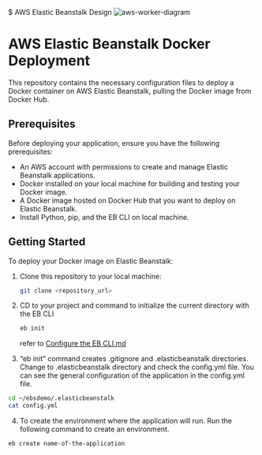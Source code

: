 $ AWS Elastic Beanstalk Design
![aws-worker-diagram](https://github.com/mochigome-git/aws-architecture/assets/106659178/6de2b52f-ae47-421d-a965-f4f51a3207d0)

# AWS Elastic Beanstalk Docker Deployment

This repository contains the necessary configuration files to deploy a Docker container on AWS Elastic Beanstalk, pulling the Docker image from Docker Hub.

## Prerequisites

Before deploying your application, ensure you have the following prerequisites:

- An AWS account with permissions to create and manage Elastic Beanstalk applications.
- Docker installed on your local machine for building and testing your Docker image.
- A Docker image hosted on Docker Hub that you want to deploy on Elastic Beanstalk.
- Install Python, pip, and the EB CLI on local machine.

## Getting Started

To deploy your Docker image on Elastic Beanstalk:

1. Clone this repository to your local machine:

   ```bash
   git clone <repository_url>
   ```

2. CD to your project and command to initialize the current directory with the EB CLI

   ```bash
   eb init
   ```
   refer to [Configure the EB CLI.md](https://github.com/mochigome-git/aws-architecture/blob/main/Elastic%20Beanstalk%20Workers/EB%20CLI/Configure%20the%20EB%20CLI.md)

3.  “eb init” command creates .gitignore and .elasticbeanstalk directories. Change to .elasticbeanstalk directory and check the config.yml file. You can see the general configuration of the application in the config.yml file.

  ```bash
  cd ~/ebsdemo/.elasticbeanstalk
  cat config.yml
  ```

4. To create the environment where the application will run. Run the following command to create an environment.

 ```bash
 eb create name-of-the-application
 ```
